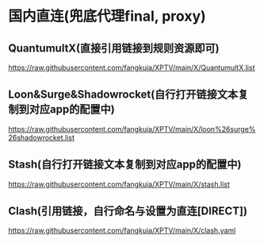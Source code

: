 # 国内直连(兜底代理final, proxy)
## QuantumultX(直接引用链接到规则资源即可)
https://raw.githubusercontent.com/fangkuia/XPTV/main/X/QuantumultX.list
## Loon&Surge&Shadowrocket(自行打开链接文本复制到对应app的配置中)
https://raw.githubusercontent.com/fangkuia/XPTV/main/X/loon%26surge%26shadowrocket.list
## Stash(自行打开链接文本复制到对应app的配置中)
https://raw.githubusercontent.com/fangkuia/XPTV/main/X/stash.list
## Clash(引用链接，自行命名与设置为直连[DIRECT])
https://raw.githubusercontent.com/fangkuia/XPTV/main/X/clash.yaml
